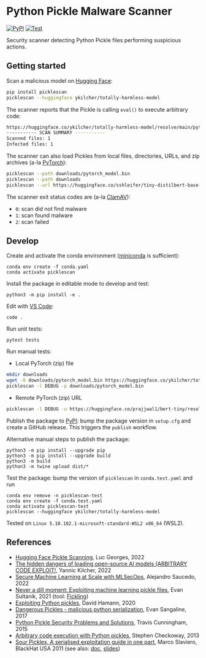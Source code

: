 # Python Pickle Malware Scanner

[![PyPI](https://badge.fury.io/py/picklescan.svg)](https://pypi.org/project/picklescan/)
[![Test](https://github.com/mmaitre314/picklescan/workflows/Test/badge.svg)](https://github.com/mmaitre314/picklescan/actions/workflows/test.yml)

Security scanner detecting Python Pickle files performing suspicious actions.

## Getting started

Scan a malicious model on [Hugging Face](https://huggingface.co/):
```bash
pip install picklescan
picklescan --huggingface ykilcher/totally-harmless-model
```
The scanner reports that the Pickle is calling `eval()` to execute arbitrary code:
```bash
https://huggingface.co/ykilcher/totally-harmless-model/resolve/main/pytorch_model.bin:archive/data.pkl: global import '__builtin__ eval' FOUND
----------- SCAN SUMMARY -----------
Scanned files: 1
Infected files: 1
```

The scanner can also load Pickles from local files, directories, URLs, and zip archives (a-la [PyTorch](https://pytorch.org/)):
```bash
picklescan --path downloads/pytorch_model.bin
picklescan --path downloads
picklescan --url https://huggingface.co/sshleifer/tiny-distilbert-base-cased-distilled-squad/resolve/main/pytorch_model.bin
```

The scanner exit status codes are (a-la [ClamAV](https://www.clamav.net/)):
- `0`: scan did not find malware
- `1`: scan found malware
- `2`: scan failed

## Develop

Create and activate the conda environment ([miniconda](https://docs.conda.io/en/latest/miniconda.html) is sufficient):
```
conda env create -f conda.yaml
conda activate picklescan
```

Install the package in editable mode to develop and test:
```
python3 -m pip install -e .
```

Edit with [VS Code](https://code.visualstudio.com/):
```
code .
```

Run unit tests:
```
pytest tests
```

Run manual tests:
- Local PyTorch (zip) file
```bash
mkdir downloads
wget -O downloads/pytorch_model.bin https://huggingface.co/ykilcher/totally-harmless-model/resolve/main/pytorch_model.bin
picklescan -l DEBUG -p downloads/pytorch_model.bin
```
- Remote PyTorch (zip) URL
```bash
picklescan -l DEBUG -u https://huggingface.co/prajjwal1/bert-tiny/resolve/main/pytorch_model.bin
```

Publish the package to [PyPI](https://pypi.org/project/picklescan/): bump the package version in `setup.cfg` and create a GitHub release. This triggers the `publish` workflow.

Alternative manual steps to publish the package:
```
python3 -m pip install --upgrade pip
python3 -m pip install --upgrade build
python3 -m build
python3 -m twine upload dist/*
```

Test the package: bump the version of `picklescan` in `conda.test.yaml` and run
```
conda env remove -n picklescan-test
conda env create -f conda.test.yaml
conda activate picklescan-test
picklescan --huggingface ykilcher/totally-harmless-model
```

Tested on `Linux 5.10.102.1-microsoft-standard-WSL2 x86_64` (WSL2).

## References

- [Hugging Face Pickle Scanning](https://huggingface.co/docs/hub/security-pickle), Luc Georges, 2022
- [The hidden dangers of loading open-source AI models (ARBITRARY CODE EXPLOIT!](https://www.youtube.com/watch?v=2ethDz9KnLk), Yannic Kilcher, 2022
- [Secure Machine Learning at Scale with MLSecOps](https://github.com/EthicalML/fml-security#2---load-pickle-and-inject-malicious-code), Alejandro Saucedo, 2022
- [Never a dill moment: Exploiting machine learning pickle files](https://blog.trailofbits.com/2021/03/15/never-a-dill-moment-exploiting-machine-learning-pickle-files/), Evan Sultanik, 2021 (tool: [Fickling](https://github.com/trailofbits/fickling))
- [Exploiting Python pickles](https://davidhamann.de/2020/04/05/exploiting-python-pickle/), David Hamann, 2020
- [Dangerous Pickles - malicious python serialization](https://intoli.com/blog/dangerous-pickles/), Evan Sangaline, 2017
- [Python Pickle Security Problems and Solutions](https://www.smartfile.com/blog/python-pickle-security-problems-and-solutions/), Travis Cunningham, 2015
- [Arbitrary code execution with Python pickles](https://checkoway.net/musings/pickle/), Stephen Checkoway, 2013
- [Sour Pickles, A serialised exploitation guide in one part](https://www.youtube.com/watch?v=HsZWFMKsM08), Marco Slaviero, BlackHat USA 2011 (see also: [doc](https://sensepost.com/cms/resources/conferences/2011/sour_pickles/BH_US_11_Slaviero_Sour_Pickles.pdf), [slides](https://www.slideshare.net/sensepost/sour-pickles))
